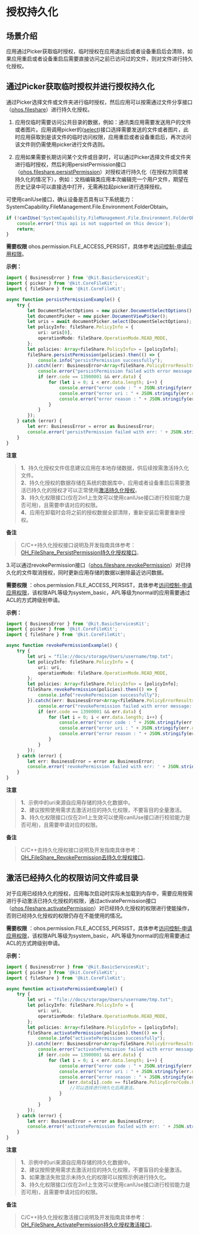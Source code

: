 # 授权持久化

## 场景介绍

应用通过Picker获取临时授权，临时授权在应用退出后或者设备重启后会清除，如果应用重启或者设备重启后需要直接访问之前已访问过的文件，则对文件进行持久化授权。

## 通过Picker获取临时授权并进行授权持久化

通过Picker选择文件或文件夹进行临时授权，然后应用可以按需通过文件分享接口（[ohos.fileshare](../reference/apis-core-file-kit/js-apis-fileShare.md)）进行持久化授权。

1. 应用仅临时需要访问公共目录的数据，例如：通讯类应用需要发送用户的文件或者图片。应用调用picker的([select](../reference/apis-core-file-kit/js-apis-file-picker.md#select-3))接口选择需要发送的文件或者图片，此时应用获取到是该文件的临时访问权限，应用重启或者设备重启后，再次访问该文件则仍需使用picker进行文件选则。

2. 应用如果需要长期访问某个文件或目录时，可以通过Picker选择文件或文件夹进行临时授权，然后利用persistPermission接口（[ohos.fileshare.persistPermission](../reference/apis-core-file-kit/js-apis-fileShare.md#filesharepersistpermission11)）对授权进行持久化（在授权方同意被持久化的情况下），例如：文档编辑类应用本次编辑完一个用户文件，期望在历史记录中可以直接选中打开，无需再拉起picker进行选择授权。

可使用canIUse接口，确认设备是否具有以下系统能力：SystemCapability.FileManagement.File.Environment.FolderObtain。

```ts
if (!canIUse('SystemCapability.FileManagement.File.Environment.FolderObtain')) {
    console.error('this api is not supported on this device');
    return;
}
```
**需要权限**
ohos.permission.FILE_ACCESS_PERSIST，具体参考[访问控制-申请应用权限](../security/AccessToken/determine-application-mode.md)。

**示例：**

```ts
import { BusinessError } from '@kit.BasicServicesKit';
import { picker } from '@kit.CoreFileKit';
import { fileShare } from '@kit.CoreFileKit';

async function persistPermissionExample() {
    try {
        let DocumentSelectOptions = new picker.DocumentSelectOptions();
        let documentPicker = new picker.DocumentViewPicker();
        let uris = await documentPicker.select(DocumentSelectOptions);
        let policyInfo: fileShare.PolicyInfo = {
            uri: uris[0],
            operationMode: fileShare.OperationMode.READ_MODE,
        };
        let policies: Array<fileShare.PolicyInfo> = [policyInfo];
        fileShare.persistPermission(policies).then(() => {
            console.info("persistPermission successfully");
        }).catch((err: BusinessError<Array<fileShare.PolicyErrorResult>>) => {
            console.error("persistPermission failed with error message: " + err.message + ", error code: " + err.code);
            if (err.code == 13900001 && err.data) {
                for (let i = 0; i < err.data.length; i++) {
                    console.error("error code : " + JSON.stringify(err.data[i].code));
                    console.error("error uri : " + JSON.stringify(err.data[i].uri));
                    console.error("error reason : " + JSON.stringify(err.data[i].message));
                }
            }
        });
    } catch (error) {
        let err: BusinessError = error as BusinessError;
        console.error('persistPermission failed with err: ' + JSON.stringify(err));
    }
}
```
**注意**
> **1**、持久化授权文件信息建议应用在本地存储数据，供后续按需激活持久化文件。
> <br>**2**、持久化授权的数据存储在系统的数据库中，应用或者设备重启后需要激活已持久化的授权才可以正常使用[激活持久化授权](#激活已经持久化的权限访问文件或目录)。
> <br>**3**、持久化权限接口(仅在2in1上生效可以使用canIUse接口进行校验能力是否可用)，且需要申请对应的权限。
> <br>**4**、应用在卸载时会将之前的授权数据全部清除，重新安装后需要重新授权。

**备注**
> C/C++持久化授权接口说明及开发指南具体参考：[OH_FileShare_PersistPermission持久化授权接口](native-fileshare-guidelines.md)。

3.可以通过revokePermission接口（[ohos.fileshare.revokePermission](../reference/apis-core-file-kit/js-apis-fileShare.md#filesharerevokepermission11)）对已持久化的文件取消授权，同时更新应用存储的数据以删除最近访问数据。

**需要权限**
：ohos.permission.FILE_ACCESS_PERSIST，具体参考[访问控制-申请应用权限](../security/AccessToken/determine-application-mode.md)，该权限APL等级为system_basic，APL等级为normal的应用需要通过ACL的方式跨级别申请。

**示例：**

```ts
import { BusinessError } from '@kit.BasicServicesKit';
import { picker } from '@kit.CoreFileKit';
import { fileShare } from '@kit.CoreFileKit';

async function revokePermissionExample() {
    try {
        let uri = "file://docs/storage/Users/username/tmp.txt";
        let policyInfo: fileShare.PolicyInfo = {
            uri: uri,
            operationMode: fileShare.OperationMode.READ_MODE,
        };
        let policies: Array<fileShare.PolicyInfo> = [policyInfo];
        fileShare.revokePermission(policies).then(() => {
            console.info("revokePermission successfully");
        }).catch((err: BusinessError<Array<fileShare.PolicyErrorResult>>) => {
            console.error("revokePermission failed with error message: " + err.message + ", error code: " + err.code);
            if (err.code == 13900001 && err.data) {
                for (let i = 0; i < err.data.length; i++) {
                    console.error("error code : " + JSON.stringify(err.data[i].code));
                    console.error("error uri : " + JSON.stringify(err.data[i].uri));
                    console.error("error reason : " + JSON.stringify(err.data[i].message));
                }
            }
        });
    } catch (error) {
        let err: BusinessError = error as BusinessError;
        console.error('revokePermission failed with err: ' + JSON.stringify(err));
    }
}
```
**注意**
> **1**、示例中的uri来源自应用存储的持久化数据中。
> <br>**2**、建议按照使用需求去激活对应的持久化权限，不要盲目的全量激活。
> <br>**3**、持久化权限接口(仅在2in1上生效可以使用canIUse接口进行校验能力是否可用)，且需要申请对应的权限。

**备注**
> C/C++去持久化授权接口说明及开发指南具体参考：[OH_FileShare_RevokePermission去持久化授权接口](native-fileshare-guidelines.md)。

## 激活已经持久化的权限访问文件或目录

对于应用已经持久化的授权，应用每次启动时实际未加载到内存中，需要应用按需进行手动激活已持久化授权的权限，通过activatePermission接口（[ohos.fileshare.activatePermission](../reference/apis-core-file-kit/js-apis-fileShare.md#fileshareactivatepermission11)）对已经持久化授权的权限进行使能操作，否则已经持久化授权的权限仍存在不能使用的情况。

**需要权限**
：ohos.permission.FILE_ACCESS_PERSIST，具体参考[访问控制-申请应用权限](../security/AccessToken/determine-application-mode.md)，该权限APL等级为system_basic，APL等级为normal的应用需要通过ACL的方式跨级别申请。

**示例：**

```ts
import { BusinessError } from '@kit.BasicServicesKit';
import { picker } from '@kit.CoreFileKit';
import { fileShare } from '@kit.CoreFileKit';

async function activatePermissionExample() {
    try {
        let uri = "file://docs/storage/Users/username/tmp.txt";
        let policyInfo: fileShare.PolicyInfo = {
            uri: uri,
            operationMode: fileShare.OperationMode.READ_MODE,
        };
        let policies: Array<fileShare.PolicyInfo> = [policyInfo];
        fileShare.activatePermission(policies).then(() => {
            console.info("activatePermission successfully");
        }).catch((err: BusinessError<Array<fileShare.PolicyErrorResult>>) => {
            console.error("activatePermission failed with error message: " + err.message + ", error code: " + err.code);
            if (err.code == 13900001 && err.data) {
                for (let i = 0; i < err.data.length; i++) {
                    console.error("error code : " + JSON.stringify(err.data[i].code));
                    console.error("error uri : " + JSON.stringify(err.data[i].uri));
                    console.error("error reason : " + JSON.stringify(err.data[i].message));
                    if (err.data[i].code == fileShare.PolicyErrorCode.PERMISSION_NOT_PERSISTED) {
                        //可以选择进行持久化后再激活。
                    }
                }
            }
        });
    } catch (error) {
        let err: BusinessError = error as BusinessError;
        console.error('activatePermission failed with err: ' + JSON.stringify(err));
    }
}
```
**注意**
> **1**、示例中的uri来源自应用存储的持久化数据中。
> <br>**2**、建议按照使用需求去激活对应的持久化权限，不要盲目的全量激活。
> <br>**3**、如果激活失败显示未持久化的权限可以按照示例进行持久化。
> <br>**3**、持久化权限接口(仅在2in1上生效可以使用canIUse接口进行校验能力是否可用)，且需要申请对应的权限。

**备注**
> C/C++持久化授权激活接口说明及开发指南具体参考：[OH_FileShare_ActivatePermission持久化授权激活接口](native-fileshare-guidelines.md)。 